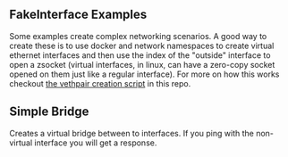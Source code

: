 FakeInterface Examples
----------------------
Some examples create complex networking scenarios. A good way to create these is to use docker and network namespaces to create virtual ethernet interfaces
and then use the index of the "outside" interface to open a zsocket (virtual interfaces, in linux, can have a zero-copy socket opened on them just like
a regular interface). For more on how this works checkout [the vethpair creation script](https://github.com/newtools/zsocket/tree/master/util) in this repo.

Simple Bridge
-------------
Creates a virtual bridge between to interfaces. If you ping with the non-virtual interface you will get a response.

